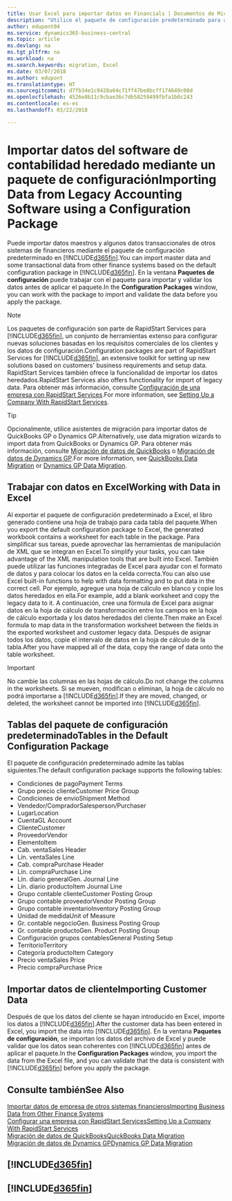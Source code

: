 ```yaml
---
title: Usar Excel para importar datos en Financials | Documentos de Microsoft
description: "Utilice el paquete de configuración predeterminado para agregar datos de cliente en Excel e importar los datos en Business Central."
author: edupont04
ms.service: dynamics365-business-central
ms.topic: article
ms.devlang: na
ms.tgt_pltfrm: na
ms.workload: na
ms.search.keywords: migration, Excel
ms.date: 03/07/2018
ms.author: edupont
ms.translationtype: HT
ms.sourcegitcommit: d7fb34e1c9428a64c71ff47be8bcff174649c00d
ms.openlocfilehash: 4526e8b11c9cbae36c7db58259499fbfa1b0c243
ms.contentlocale: es-es
ms.lasthandoff: 03/22/2018

---
```

# <a name="importing-data-from-legacy-accounting-software-using-a-configuration-package"></a><span data-ttu-id="bed1f-103">Importar datos del software de contabilidad heredado mediante un paquete de configuración</span><span class="sxs-lookup"><span data-stu-id="bed1f-103">Importing Data from Legacy Accounting Software using a Configuration Package</span></span>
<span data-ttu-id="bed1f-104">Puede importar datos maestros y algunos datos transaccionales de otros sistemas de financieros mediante el paquete de configuración predeterminado en [!INCLUDE[d365fin](includes/d365fin_md.md)].</span><span class="sxs-lookup"><span data-stu-id="bed1f-104">You can import master data and some transactional data from other finance systems based on the default configuration package in [!INCLUDE[d365fin](includes/d365fin_md.md)].</span></span> <span data-ttu-id="bed1f-105">En la ventana **Paquetes de configuración** puede trabajar con el paquete para importar y validar los datos antes de aplicar el paquete.</span><span class="sxs-lookup"><span data-stu-id="bed1f-105">In the **Configuration Packages** window, you can work with the package to import and validate the data before you apply the package.</span></span>  

> [!NOTE]  
> <span data-ttu-id="bed1f-106">Los paquetes de configuración son parte de RapidStart Services para [!INCLUDE[d365fin](includes/d365fin_md.md)], un conjunto de herramientas extenso para configurar nuevas soluciones basadas en los requisitos comerciales de los clientes y los datos de configuración.</span><span class="sxs-lookup"><span data-stu-id="bed1f-106">Configuration packages are part of RapidStart Services for [!INCLUDE[d365fin](includes/d365fin_md.md)], an extensive toolkit for setting up new solutions based on customers' business requirements and setup data.</span></span> <span data-ttu-id="bed1f-107">RapidStart Services también ofrece la funcionalidad de importar los datos heredados.</span><span class="sxs-lookup"><span data-stu-id="bed1f-107">RapidStart Services also offers functionality for import of legacy data.</span></span> <span data-ttu-id="bed1f-108">Para obtener más información, consulte [Configuración de una empresa con RapidStart Services](admin-set-up-a-company-with-rapidstart.md).</span><span class="sxs-lookup"><span data-stu-id="bed1f-108">For more information, see [Setting Up a Company With RapidStart Services](admin-set-up-a-company-with-rapidstart.md).</span></span>

> [!TIP]  
>   <span data-ttu-id="bed1f-109">Opcionalmente, utilice asistentes de migración para importar datos de QuickBooks GP o Dynamics GP.</span><span class="sxs-lookup"><span data-stu-id="bed1f-109">Alternatively, use data migration wizards to import data from QuickBooks or Dynamics GP.</span></span> <span data-ttu-id="bed1f-110">Para obtener más información, consulte [Migración de datos de QuickBooks](ui-extensions-quickbooks-data-migration.md) o [Migración de datos de Dynamics GP](ui-extensions-dynamicsgp-data-migration.md).</span><span class="sxs-lookup"><span data-stu-id="bed1f-110">For more information, see [QuickBooks Data Migration](ui-extensions-quickbooks-data-migration.md) or [Dynamics GP Data Migration](ui-extensions-dynamicsgp-data-migration.md).</span></span>  

## <a name="working-with-data-in-excel"></a><span data-ttu-id="bed1f-111">Trabajar con datos en Excel</span><span class="sxs-lookup"><span data-stu-id="bed1f-111">Working with Data in Excel</span></span>
<span data-ttu-id="bed1f-112">Al exportar el paquete de configuración predeterminado a Excel, el libro generado contiene una hoja de trabajo para cada tabla del paquete.</span><span class="sxs-lookup"><span data-stu-id="bed1f-112">When you export the default configuration package to Excel, the generated workbook contains a worksheet for each table in the package.</span></span> <span data-ttu-id="bed1f-113">Para simplificar sus tareas, puede aprovechar las herramientas de manipulación de XML que se integran en Excel.</span><span class="sxs-lookup"><span data-stu-id="bed1f-113">To simplify your tasks, you can take advantage of the XML manipulation tools that are built into Excel.</span></span> <span data-ttu-id="bed1f-114">También puede utilizar las funciones integradas de Excel para ayudar con el formato de datos y para colocar los datos en la celda correcta.</span><span class="sxs-lookup"><span data-stu-id="bed1f-114">You can also use Excel built-in functions to help with data formatting and to put data in the correct cell.</span></span> <span data-ttu-id="bed1f-115">Por ejemplo, agregue una hoja de cálculo en blanco y copie los datos heredados en ella.</span><span class="sxs-lookup"><span data-stu-id="bed1f-115">For example, add a blank worksheet and copy the legacy data to it.</span></span> <span data-ttu-id="bed1f-116">A continuación, cree una fórmula de Excel para asignar datos en la hoja de cálculo de transformación entre los campos en la hoja de cálculo exportada y los datos heredados del cliente.</span><span class="sxs-lookup"><span data-stu-id="bed1f-116">Then make an Excel formula to map data in the transformation worksheet between the fields in the exported worksheet and customer legacy data.</span></span> <span data-ttu-id="bed1f-117">Después de asignar todos los datos, copie el intervalo de datos en la hoja de cálculo de la tabla.</span><span class="sxs-lookup"><span data-stu-id="bed1f-117">After you have mapped all of the data, copy the range of data onto the table worksheet.</span></span>  

> [!IMPORTANT]  
>  <span data-ttu-id="bed1f-118">No cambie las columnas en las hojas de cálculo.</span><span class="sxs-lookup"><span data-stu-id="bed1f-118">Do not change the columns in the worksheets.</span></span> <span data-ttu-id="bed1f-119">Si se mueven, modifican o eliminan, la hoja de cálculo no podrá importarse a [!INCLUDE[d365fin](includes/d365fin_md.md)].</span><span class="sxs-lookup"><span data-stu-id="bed1f-119">If they are moved, changed, or deleted, the worksheet cannot be imported into [!INCLUDE[d365fin](includes/d365fin_md.md)].</span></span>

## <a name="tables-in-the-default-configuration-package"></a><span data-ttu-id="bed1f-120">Tablas del paquete de configuración predeterminado</span><span class="sxs-lookup"><span data-stu-id="bed1f-120">Tables in the Default Configuration Package</span></span>
<span data-ttu-id="bed1f-121">El paquete de configuración predeterminado admite las tablas siguientes:</span><span class="sxs-lookup"><span data-stu-id="bed1f-121">The default configuration package supports the following tables:</span></span>

-   <span data-ttu-id="bed1f-122">Condiciones de pago</span><span class="sxs-lookup"><span data-stu-id="bed1f-122">Payment Terms</span></span>
-   <span data-ttu-id="bed1f-123">Grupo precio cliente</span><span class="sxs-lookup"><span data-stu-id="bed1f-123">Customer Price Group</span></span>
-   <span data-ttu-id="bed1f-124">Condiciones de envío</span><span class="sxs-lookup"><span data-stu-id="bed1f-124">Shipment Method</span></span>
-   <span data-ttu-id="bed1f-125">Vendedor/Comprador</span><span class="sxs-lookup"><span data-stu-id="bed1f-125">Salesperson/Purchaser</span></span>
-   <span data-ttu-id="bed1f-126">Lugar</span><span class="sxs-lookup"><span data-stu-id="bed1f-126">Location</span></span>
-   <span data-ttu-id="bed1f-127">Cuenta</span><span class="sxs-lookup"><span data-stu-id="bed1f-127">GL Account</span></span>
-   <span data-ttu-id="bed1f-128">Cliente</span><span class="sxs-lookup"><span data-stu-id="bed1f-128">Customer</span></span>
-   <span data-ttu-id="bed1f-129">Proveedor</span><span class="sxs-lookup"><span data-stu-id="bed1f-129">Vendor</span></span>
-   <span data-ttu-id="bed1f-130">Elemento</span><span class="sxs-lookup"><span data-stu-id="bed1f-130">Item</span></span>
-   <span data-ttu-id="bed1f-131">Cab. venta</span><span class="sxs-lookup"><span data-stu-id="bed1f-131">Sales Header</span></span>
-   <span data-ttu-id="bed1f-132">Lín. venta</span><span class="sxs-lookup"><span data-stu-id="bed1f-132">Sales Line</span></span>
-   <span data-ttu-id="bed1f-133">Cab. compra</span><span class="sxs-lookup"><span data-stu-id="bed1f-133">Purchase Header</span></span>
-   <span data-ttu-id="bed1f-134">Lín. compra</span><span class="sxs-lookup"><span data-stu-id="bed1f-134">Purchase Line</span></span>
-   <span data-ttu-id="bed1f-135">Lín. diario general</span><span class="sxs-lookup"><span data-stu-id="bed1f-135">Gen. Journal Line</span></span>
-   <span data-ttu-id="bed1f-136">Lín. diario producto</span><span class="sxs-lookup"><span data-stu-id="bed1f-136">Item Journal Line</span></span>
-   <span data-ttu-id="bed1f-137">Grupo contable cliente</span><span class="sxs-lookup"><span data-stu-id="bed1f-137">Customer Posting Group</span></span>
-   <span data-ttu-id="bed1f-138">Grupo contable proveedor</span><span class="sxs-lookup"><span data-stu-id="bed1f-138">Vendor Posting Group</span></span>
-   <span data-ttu-id="bed1f-139">Grupo contable inventario</span><span class="sxs-lookup"><span data-stu-id="bed1f-139">Inventory Posting Group</span></span>
-   <span data-ttu-id="bed1f-140">Unidad de medida</span><span class="sxs-lookup"><span data-stu-id="bed1f-140">Unit of Measure</span></span>
-   <span data-ttu-id="bed1f-141">Gr. contable negocio</span><span class="sxs-lookup"><span data-stu-id="bed1f-141">Gen. Business Posting Group</span></span>
-   <span data-ttu-id="bed1f-142">Gr. contable producto</span><span class="sxs-lookup"><span data-stu-id="bed1f-142">Gen. Product Posting Group</span></span>
-   <span data-ttu-id="bed1f-143">Configuración grupos contables</span><span class="sxs-lookup"><span data-stu-id="bed1f-143">General Posting Setup</span></span>
-   <span data-ttu-id="bed1f-144">Territorio</span><span class="sxs-lookup"><span data-stu-id="bed1f-144">Territory</span></span>
-   <span data-ttu-id="bed1f-145">Categoría producto</span><span class="sxs-lookup"><span data-stu-id="bed1f-145">Item Category</span></span>
-   <span data-ttu-id="bed1f-146">Precio venta</span><span class="sxs-lookup"><span data-stu-id="bed1f-146">Sales Price</span></span>
-   <span data-ttu-id="bed1f-147">Precio compra</span><span class="sxs-lookup"><span data-stu-id="bed1f-147">Purchase Price</span></span>

## <a name="importing-customer-data"></a><span data-ttu-id="bed1f-148">Importar datos de cliente</span><span class="sxs-lookup"><span data-stu-id="bed1f-148">Importing Customer Data</span></span>
<span data-ttu-id="bed1f-149">Después de que los datos del cliente se hayan introducido en Excel, importe los datos a [!INCLUDE[d365fin](includes/d365fin_md.md)].</span><span class="sxs-lookup"><span data-stu-id="bed1f-149">After the customer data has been entered in Excel, you import the data into [!INCLUDE[d365fin](includes/d365fin_md.md)].</span></span> <span data-ttu-id="bed1f-150">En la ventana **Paquetes de configuración**, se importan los datos del archivo de Excel y puede validar que los datos sean coherentes con [!INCLUDE[d365fin](includes/d365fin_md.md)] antes de aplicar el paquete.</span><span class="sxs-lookup"><span data-stu-id="bed1f-150">In the **Configuration Packages** window, you import the data from the Excel file, and you can validate that the data is consistent with [!INCLUDE[d365fin](includes/d365fin_md.md)] before you apply the package.</span></span>

## <a name="see-also"></a><span data-ttu-id="bed1f-151">Consulte también</span><span class="sxs-lookup"><span data-stu-id="bed1f-151">See Also</span></span>
[<span data-ttu-id="bed1f-152">Importar datos de empresa de otros sistemas financieros</span><span class="sxs-lookup"><span data-stu-id="bed1f-152">Importing Business Data from Other Finance Systems</span></span>](upload-data.md)  
[<span data-ttu-id="bed1f-153">Configurar una empresa con RapidStart Services</span><span class="sxs-lookup"><span data-stu-id="bed1f-153">Setting Up a Company With RapidStart Services</span></span>](admin-set-up-a-company-with-rapidstart.md)  
[<span data-ttu-id="bed1f-154">Migración de datos de QuickBooks</span><span class="sxs-lookup"><span data-stu-id="bed1f-154">QuickBooks Data Migration</span></span>](ui-extensions-quickbooks-data-migration.md)  
[<span data-ttu-id="bed1f-155">Migración de datos de Dynamics GP</span><span class="sxs-lookup"><span data-stu-id="bed1f-155">Dynamics GP Data Migration</span></span>](ui-extensions-dynamicsgp-data-migration.md)  

## [!INCLUDE[d365fin](includes/free_trial_md.md)]  
## [!INCLUDE[d365fin](includes/training_link_md.md)]


